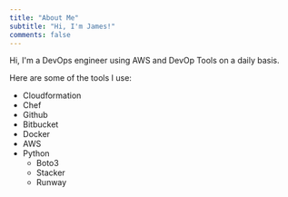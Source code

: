 ```yaml
---
title: "About Me"
subtitle: "Hi, I'm James!"
comments: false
---
```


Hi, I'm a DevOps engineer using AWS and DevOp Tools on a daily basis.

Here are some of the tools I use:

- Cloudformation
- Chef
- Github
- Bitbucket
- Docker
- AWS
- Python
  - Boto3
  - Stacker
  - Runway
  